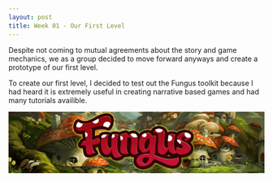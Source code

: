 ```yaml
---
layout: post
title: Week 01 - Our First Level
---
```


Despite not coming to mutual agreements about the story and game mechanics, we as a group decided to move forward anyways and create a prototype of our first level.

To create our first level, I decided to test out the Fungus toolkit because I had heard it is extremely useful in creating narrative based games and had many tutorials availible.

![Fungus](/images/FungusFlyer_Narrow.png)
